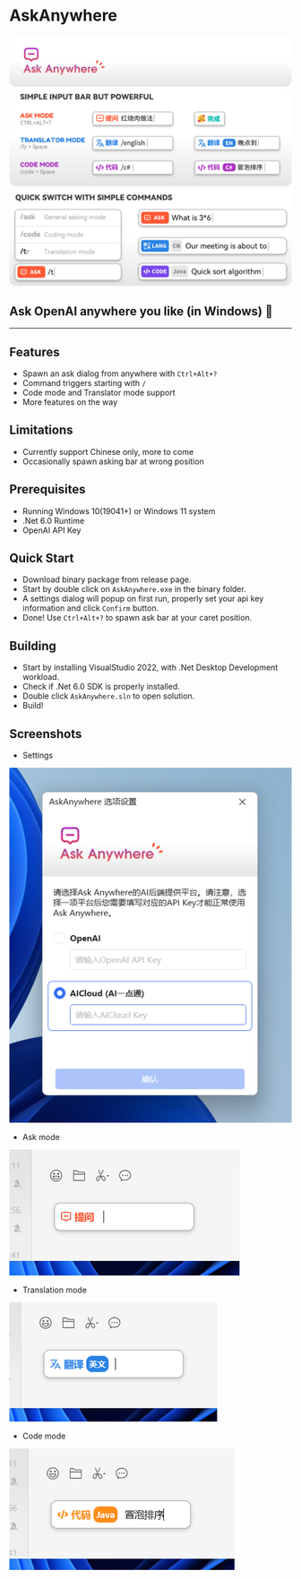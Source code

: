 # AskAnywhere

<img title="badge" alt="Alt text" src="./Screenshots/intro-badge.png">

<img title="badge" alt="Alt text" src="./Screenshots/intro1.png">

<img title="badge" alt="Alt text" src="./Screenshots/intro2.png">


## Ask OpenAI anywhere you like (in Windows) 📝

---

## Features
- Spawn an ask dialog from anywhere with `Ctrl+Alt+?`
- Command triggers starting with `/`
- Code mode and Translator mode support
- More features on the way

## Limitations
- Currently support Chinese only, more to come
- Occasionally spawn asking bar at wrong position

## Prerequisites
- Running Windows 10(19041+) or Windows 11 system
- .Net 6.0 Runtime
- OpenAI API Key

## Quick Start
- Download binary package from release page.
- Start by double click on `AskAnywhere.exe` in the binary folder.
- A settings dialog will popup on first run, properly set your api key information and click `Confirm` button.
- Done! Use `Ctrl+Alt+?` to spawn ask bar at your caret position.

## Building
- Start by installing VisualStudio 2022, with .Net Desktop Development workload.
- Check if .Net 6.0 SDK is properly installed.
- Double click `AskAnywhere.sln` to open solution.
- Build!

## Screenshots
- Settings

<img title="badge" alt="Alt text" src="./Screenshots/1.png">

- Ask mode

<img title="badge" alt="Alt text" src="./Screenshots/2.png">

- Translation mode

<img title="badge" alt="Alt text" src="./Screenshots/3.png">

- Code mode

<img title="badge" alt="Alt text" src="./Screenshots/4.png">
